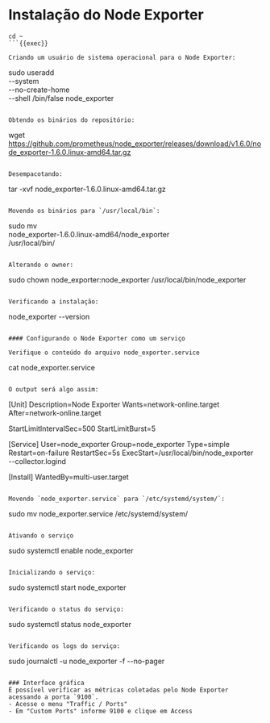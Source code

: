 # Instalação do Node Exporter

```
cd ~
```{{exec}}

Criando um usuário de sistema operacional para o Node Exporter:
```
sudo useradd \
    --system \
    --no-create-home \
    --shell /bin/false node_exporter
```{{exec}}

Obtendo os binários do repositório:
```
wget https://github.com/prometheus/node_exporter/releases/download/v1.6.0/node_exporter-1.6.0.linux-amd64.tar.gz
```{{exec}}

Desempacotando:
```
tar -xvf node_exporter-1.6.0.linux-amd64.tar.gz

```{{exec}}

Movendo os binários para `/usr/local/bin`:
```
sudo mv \
  node_exporter-1.6.0.linux-amd64/node_exporter \
  /usr/local/bin/

```{{exec}}

Alterando o owner:
```
sudo chown node_exporter:node_exporter /usr/local/bin/node_exporter

```{{exec}}

Verificando a instalação:
```
node_exporter --version

```{{exec}}

#### Configurando o Node Exporter como um serviço

Verifique o conteúdo do arquivo node_exporter.service
```
cat node_exporter.service

```{{exec}}

O output será algo assim:
```
[Unit]
Description=Node Exporter
Wants=network-online.target
After=network-online.target

StartLimitIntervalSec=500
StartLimitBurst=5

[Service]
User=node_exporter
Group=node_exporter
Type=simple
Restart=on-failure
RestartSec=5s
ExecStart=/usr/local/bin/node_exporter \
    --collector.logind

[Install]
WantedBy=multi-user.target

```

Movendo `node_exporter.service` para `/etc/systemd/system/`:
```
sudo mv node_exporter.service /etc/systemd/system/

```{{exec}}

Ativando o serviço
```
sudo systemctl enable node_exporter

```{{exec}}

Inicializando o serviço:
```
sudo systemctl start node_exporter

```{{exec}}

Verificando o status do serviço:
```
sudo systemctl status node_exporter

```{{exec}}

Verificando os logs do serviço:
```
sudo journalctl -u node_exporter -f --no-pager
```{{exec}}

### Interface gráfica
É possível verificar as métricas coletadas pelo Node Exporter acessando a porta `9100`.
- Acesse o menu "Traffic / Ports"
- Em "Custom Ports" informe 9100 e clique em Access
